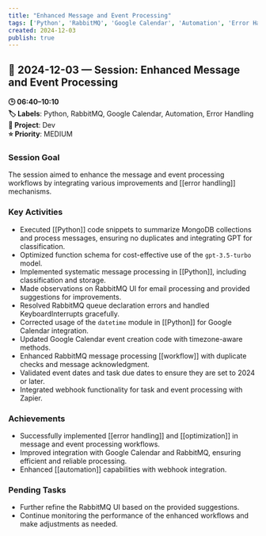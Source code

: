 ```yaml
---
title: "Enhanced Message and Event Processing"
tags: ['Python', 'RabbitMQ', 'Google Calendar', 'Automation', 'Error Handling']
created: 2024-12-03
publish: true
---
```


## 📅 2024-12-03 — Session: Enhanced Message and Event Processing

**🕒 06:40–10:10**  
**🏷️ Labels**: Python, RabbitMQ, Google Calendar, Automation, Error Handling  
**📂 Project**: Dev  
**⭐ Priority**: MEDIUM  


### Session Goal
The session aimed to enhance the message and event processing workflows by integrating various improvements and [[error handling]] mechanisms.

### Key Activities
- Executed [[Python]] code snippets to summarize MongoDB collections and process messages, ensuring no duplicates and integrating GPT for classification.
- Optimized function schema for cost-effective use of the `gpt-3.5-turbo` model.
- Implemented systematic message processing in [[Python]], including classification and storage.
- Made observations on RabbitMQ UI for email processing and provided suggestions for improvements.
- Resolved RabbitMQ queue declaration errors and handled KeyboardInterrupts gracefully.
- Corrected usage of the `datetime` module in [[Python]] for Google Calendar integration.
- Updated Google Calendar event creation code with timezone-aware methods.
- Enhanced RabbitMQ message processing [[workflow]] with duplicate checks and message acknowledgment.
- Validated event dates and task due dates to ensure they are set to 2024 or later.
- Integrated webhook functionality for task and event processing with Zapier.

### Achievements
- Successfully implemented [[error handling]] and [[optimization]] in message and event processing workflows.
- Improved integration with Google Calendar and RabbitMQ, ensuring efficient and reliable processing.
- Enhanced [[automation]] capabilities with webhook integration.

### Pending Tasks
- Further refine the RabbitMQ UI based on the provided suggestions.
- Continue monitoring the performance of the enhanced workflows and make adjustments as needed.
